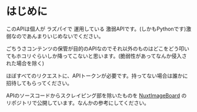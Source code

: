 # はじめに

このAPIは個人が ラズパイで 運用している 激弱APIです。(しかもPythonです)激弱なのであんまりいじめないでください。

ごちうさコンテンツの保管が目的のAPIなのでそれ以外のものはどこをどう叩いてもホコリぐらいしか降ってこないと思います。(脆弱性があってなんか侵入された場合を除く)

ほぼすべてのリクエストに、APIトークンが必要です。持ってない場合は誰かに招待してもらってください。

APIのソースコードからスクレイピング部を除いたものを [NuxtImageBoard](https://github.com/nuxt-image-board) のリポジトリで公開しています。なんかの参考にしてください。